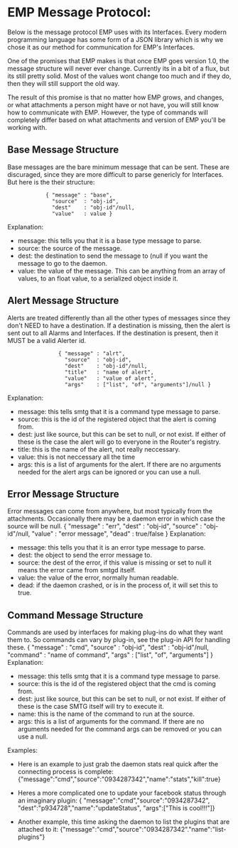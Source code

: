EMP Message Protocol:
======================

Below is the message protocol EMP uses with its Interfaces. Every modern 
programming language has some form of a JSON library which is why we chose it 
as our method for communication for EMP's Interfaces.

One of the promises that EMP makes is that once EMP goes version 1.0, the 
message structure will never ever change. Currently its in a bit of a flux,
but its still pretty solid. Most of the values wont change too much and if they
do, then they will still support the old way.

The result of this promise is that no matter how EMP grows, and changes, or 
what attachments a person might have or not have, you will still know how to
communicate with EMP. However, the type of commands will completely differ 
based on what attachments and version of EMP you'll be working with.


Base Message Structure
------------------------

Base messages are the bare minimum message that can be sent. These are 
discuraged, since they are more difficult to parse genericly for Interfaces. 
But here is the their structure:

                { "message" : "base",
                  "source"  : "obj-id",
                  "dest"    : "obj-id"/null,
                  "value"   : value }
Explanation:

* message: this tells you that it is a base type message to parse.
* source: the source of the message.
* dest: the destination to send the message to (null if you want the message to
        go to the daemon.
* value: the value of the message. This can be anything from an array of
         values, to an float value, to a serialized object inside it.



Alert Message Structure
------------------------

Alerts are treated differently than all the other types of messages since 
they don't NEED to have a destination. If a destination is missing, then the 
alert is sent out to all Alarms and Interfaces. If the destination is present, 
then it MUST be a valid Alerter id.

                    { "message" : "alrt",
                      "source"  : "obj-id",
                      "dest"    : "obj-id"/null,
                      "title"   : "name of alert",
                      "value"   : "value of alert",
                      "args"    : ["list", "of", "arguments"]/null }
Explanation:

* message: this tells smtg that it is a command type message to parse.
* source: this is the id of the registered object that the alert is coming from.
* dest: just like source, but this can be set to null, or not exist. If either
        of these is the case the alert will go to everyone in the Router's 
        registry.
* title: this is the name of the alert, not really neccessary.
* value: this is not neccessary all the time
* args: this is a list of arguments for the alert. If there are no
        arguments needed for the alert args can be ignored or you can use
        a null.



Error Message Structure
------------------------

Error messages can come from anywhere, but most typically from the
attachments. Occasionally there may be a daemon error in which case the source
will be null.
                    { "message" : "err",
                      "dest"    : "obj-id",
                      "source"  : "obj-id"/null,
                      "value"   : "error message",
                      "dead"    : true/false }
Explanation:

* message: this tells you that it is an error type message to parse.
* dest: the object to send the error message to.
* source: the dest of the error, if this value is missing or set to null
          it means the error came from smtgd itself.
* value: the value of the error, normally human readable.
* dead: if the daemon crashed, or is in the process of, it will set this
        to true. 



Command Message Structure
-------------------------

Commands are used by interfaces for making plug-ins do what they want them
to. So commands can vary by plug-in, see the plug-in API for handling these.
                    { "message" : "cmd",
                      "source" : "obj-id",
                      "dest" : "obj-id"/null,
                      "command" : "name of command",
                      "args" : ["list", "of", "arguments"] }
Explanation:

* message: this tells smtg that it is a command type message to parse.
* source: this is the id of the registered object that the cmd is coming from.
* dest: just like source, but this can be set to null, or not exist. If either
        of these is the case SMTG itself will try to execute it.
* name: this is the name of the command to run at the source.
* args: this is a list of arguments for the command. If there are no
        arguments needed for the command args can be removed or you can use
        a null.
        
Examples:

* Here is an example to just grab the daemon stats real quick after the
connecting process is complete:
        {"message":"cmd","source":"0934287342","name":"stats","kill":true}
        
* Heres a more complicated one to update your facebook status through an
imaginary plugin:
        { "message":"cmd","source":"0934287342",
          "dest":"p934728","name":"updateStatus",
          "args":["This is cool!!!"]}
          
* Another example, this time asking the daemon to list the plugins that
are attached to it:
        {"message":"cmd","source":"0934287342"."name":"list-plugins"}


